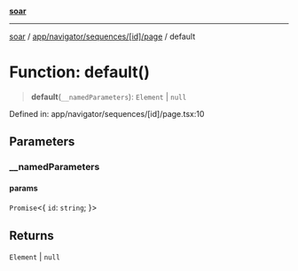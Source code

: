 [**soar**](../../../../../../README.md)

***

[soar](../../../../../../modules.md) / [app/navigator/sequences/\[id\]/page](../README.md) / default

# Function: default()

> **default**(`__namedParameters`): `Element` \| `null`

Defined in: app/navigator/sequences/\[id\]/page.tsx:10

## Parameters

### \_\_namedParameters

#### params

`Promise`\<\{ `id`: `string`; \}\>

## Returns

`Element` \| `null`
